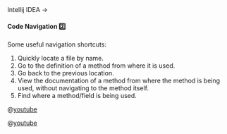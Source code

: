 <link rel="stylesheet" href="{{baseUrl}}/css/textbook.css">

<div class="website-content">

<div id="path">Intellij IDEA → </div>

<div id="title">

#### Code Navigation :two: [<span class="glyphicon glyphicon-new-window" aria-hidden="true"></span>]({{baseUrl}}/intellij/codeNavigation/index.html)

</div>

<div id="body">

Some useful navigation shortcuts:

1. Quickly locate a file by name.
1. Go to the definition of a method from where it is used.
1. Go back to the previous location.
1. View the documentation of a method from where the method is being used, without navigating to the method itself.
1. Find where a method/field is being used.

<panel header="Intellij IDEA Code Navigation (Basics)" alt="basics" expanded>

@[youtube](f885wy42IcM)

</panel>

<panel header="Intellij IDEA Code Navigation (Advanced)" alt="basics" >

@[youtube](IiHZPvmVICg)

</panel>

</div>

<div id="extras">
</div>

</div>
